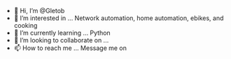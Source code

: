 - 👋 Hi, I’m @Gletob
- 👀 I’m interested in ... Network automation, home automation, ebikes, and cooking
- 🌱 I’m currently learning ... Python
- 💞️ I’m looking to collaborate on ... 
- 📫 How to reach me ... Message me on

<!---
Gletob/Gletob is a ✨ special ✨ repository because its `README.md` (this file) appears on your GitHub profile.
You can click the Preview link to take a look at your changes.
--->
